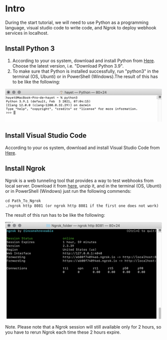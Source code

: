# Intro
During the start tutorial, we will need to use Python as a programming language, visual studio code to write code, and Ngrok to deploy webhook services in localhost.
## Install Python 3 
1. According to your os system, download and install Python from [Here](https://www.python.org/downloads/). Choose the latest version, i.e. "Download Python 3.9". 
2. To make sure that Python is installed successfully, run "python3" in the terminal (OS, Ubunti) or in PowerShell (Windows).The result of this has to be like the following:

<p align="center">
  <img src="images/python3run.png">
</p>

## Install Visual Studio Code 
According to your os system, download and install Visual Studio Code from [Here](https://code.visualstudio.com/download). 

## Install Ngrok
Ngrok is a web tunneling tool that provides a way to test webhooks from local server. Download it from [here](https://ngrok.com/download), unzip it, and in the terminal (OS, Ubunti) or in PowerShell (Windows) just run the following commends:

```
cd Path_To_Ngrok
./ngrok http 8081 (or ngrok http 8081 if the first one does not work)

```

The result of this run has to be like the following:

<p align="center">
  <img src="images/ngrokrun.png">
</p>

Note. Please note that a Ngrok session will still available only for 2 hours, so you have to rerun Ngrok each time these 2 hours expire.
